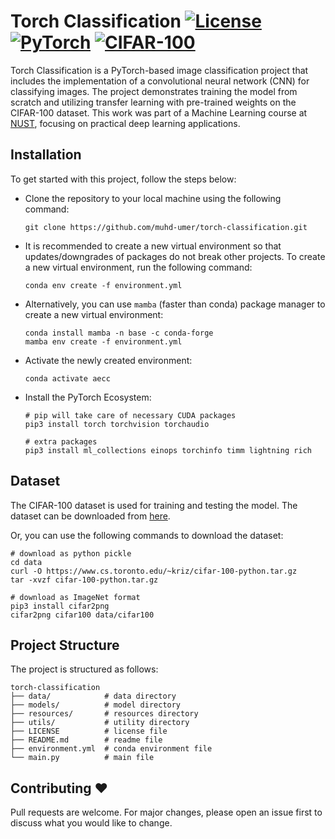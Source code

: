 # Torch Classification [![License](https://img.shields.io/badge/License-MIT-blue.svg)](https://opensource.org/licenses/MIT) [![PyTorch](https://img.shields.io/badge/PyTorch-2.1.1-orange.svg)](https://pytorch.org/) [![CIFAR-100](https://img.shields.io/badge/Dataset-CIFAR--100-green.svg)](https://www.cs.toronto.edu/~kriz/cifar.html)

Torch Classification is a PyTorch-based image classification project that includes the implementation of a convolutional neural network (CNN) for classifying images. The project demonstrates training the model from scratch and utilizing transfer learning with pre-trained weights on the CIFAR-100 dataset. This work was part of a Machine Learning course at <a href="https://nust.edu.pk/">NUST</a>, focusing on practical deep learning applications.

## Installation
To get started with this project, follow the steps below:

- Clone the repository to your local machine using the following command:

    ```shell
    git clone https://github.com/muhd-umer/torch-classification.git
    ```

- It is recommended to create a new virtual environment so that updates/downgrades of packages do not break other projects. To create a new virtual environment, run the following command:

    ```shell
    conda env create -f environment.yml
    ```

- Alternatively, you can use `mamba` (faster than conda) package manager to create a new virtual environment:

    ```shell
    conda install mamba -n base -c conda-forge
    mamba env create -f environment.yml
    ```

- Activate the newly created environment:

    ```shell
    conda activate aecc
    ```

- Install the PyTorch Ecosystem:

    ```shell
    # pip will take care of necessary CUDA packages
    pip3 install torch torchvision torchaudio

    # extra packages
    pip3 install ml_collections einops torchinfo timm lightning rich
    ```

## Dataset
The CIFAR-100 dataset is used for training and testing the model. The dataset can be downloaded from [here](https://www.cs.toronto.edu/~kriz/cifar.html).

Or, you can use the following commands to download the dataset:

```shell
# download as python pickle
cd data
curl -O https://www.cs.toronto.edu/~kriz/cifar-100-python.tar.gz
tar -xvzf cifar-100-python.tar.gz

# download as ImageNet format
pip3 install cifar2png
cifar2png cifar100 data/cifar100
```

## Project Structure
The project is structured as follows:

```shell
torch-classification
├── data/            # data directory
├── models/          # model directory
├── resources/       # resources directory
├── utils/           # utility directory
├── LICENSE          # license file
├── README.md        # readme file
├── environment.yml  # conda environment file
└── main.py          # main file
```

## Contributing ❤️
Pull requests are welcome. For major changes, please open an issue first to discuss what you would like to change.
